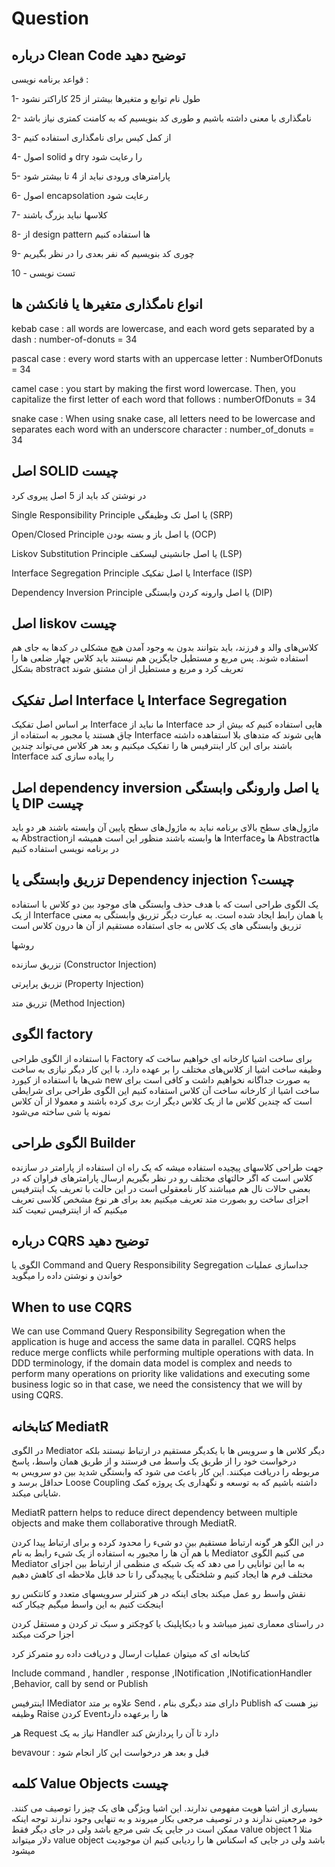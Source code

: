 # Question

درباره Clean Code توضیح دهید
------------------
قواعد برنامه نویسی :

1- طول نام توابع و متغیرها بیشتر از 25 کاراکتر نشود

2- نامگذاری با معنی داشته باشیم و طوری کد بنویسیم که به کامنت کمتری نیاز باشد

3- از کمل کیس برای نامگذاری استفاده کنیم

4- اصول solid و dry را رعایت شود

5- پارامترهای ورودی نباید از 4 تا بیشتر شود

6- اصول encapsolation  رعایت شود

7- کلاسها نباید بزرگ باشند

8- از design pattern  ها استفاده کنیم

9- چوری کد بنویسیم که نفر بعدی را در نظر بگیریم

10 - تست نویسی

انواع نامگذاری متغیرها یا فانکشن ها
----------------------
kebab case : all words are lowercase, and each word gets separated by a dash                                                   : number-of-donuts = 34

pascal case : every word starts with an uppercase letter                                                                       : NumberOfDonuts = 34

camel case : you start by making the first word lowercase. Then, you capitalize the first letter of each word that follows     : numberOfDonuts = 34

snake case : When using snake case, all letters need to be lowercase  and separates each word with an underscore character     : number_of_donuts = 34


اصل SOLID چیست
-------------------
در نوشتن کد باید از 5 اصل پیروی کرد

Single Responsibility Principle یا اصل تک وظیفگی (SRP)

Open/Closed Principle یا اصل باز و بسته بودن (OCP)

Liskov Substitution Principle یا اصل جانشینی لیسکف (LSP)

Interface Segregation Principle یا اصل تفکیک Interface (ISP)

Dependency Inversion Principle یا اصل وارونه کردن وابستگی (DIP)

اصل liskov چیست
-------------------
کلاس‌های والد و فرزند، باید بتوانند بدون به وجود آمدن هیچ مشکلی در کدها به جای هم استفاده شوند. پس مربع و مستطیل جایگزین هم نیستند باید کلاس چهار ضلعی ها را بشکل abstract تعریف کرد و مربع و مستطیل از ان مشتق شوند

اصل  تفکیک Interface یا Interface Segregation
-----------------
بر اساس اصل تفکیک Interface ما نباید از Interface هایی استفاده کنیم که بیش از حد چاق هستند یا مجبور به استفاده از Interface هایی شوند که متدهای بلا استفاهده داشته باشند برای این کار اینترفیس ها را تفکیک میکنیم و بعد هر کلاس می‌تواند چندین Interface را پیاده سازی کند


اصل dependency inversion یا اصل وارونگی وابستگی یا DIP چیست
-----------------
ماژول‌های سطح بالای برنامه نباید به ماژول‌های سطح پایین آن وابسته باشند هر دو باید به Abstraction‌ها وابسته باشند منظور این است همیشه از Interface‌ها و Abstract‌ها در برنامه نویسی استفاده کنیم

تزریق وابستگی یا Dependency injection  چیست؟
--------------------


یک الگوی طراحی است که با هدف حذف وابستگی های موجود بین دو کلاس با استفاده از یک Interface یا همان رابط ایجاد شده است. به عبارت دیگر تزریق وابستگی به معنی تزریق وابستگی های یک کلاس به جای استفاده مستقیم از آن ها درون کلاس است

روشها

تزریق سازنده (Constructor Injection)

تزریق پراپرتی (Property Injection)

تزریق متد (Method Injection)

الگوی factory
----------------------------
با استفاده از الگوی طراحی Factory برای ساخت اشیا کارخانه ای خواهیم ساخت که وظیفه ساخت اشیا از کلاس‌های مختلف را بر عهده دارد. با این کار دیگر نیازی به ساخت شی‌ها با استفاده از کیورد new به صورت جداگانه نخواهیم داشت و کافی است برای ساخت اشیا از کارخانه ساخت آن کلاس استفاده کنیم این الگوی طراحی برای شرایطی است که چندین کلاس ما از یک کلاس دیگر ارث بری کرده باشند و معمولا از آن کلاس نمونه یا شی ساخته می‌شود

الگوی طراحی Builder
---------------------------
جهت طراحی کلاسهای پیچیده استفاده میشه که یک راه ان استفاده از پارامتر در سازنده کلاس است که اگر حالتهای مختلف رو در نظر بگیریم ارسال پارامترهای فراوان که در بعضی حالات نال هم میباشند کار نامعقولی است در این حالت با تعریف یک اینترفیس اجزای ساخت رو بصورت متد تعریف میکنیم بعد برای هر نوع مشخص کلاسی تعریف میکنیم که از اینترفیس تبعیت کند 

درباره CQRS توضیح دهید
------------
الگوی یا Command and Query Responsibility Segregation جداسازی عملیات خواندن و نوشتن داده را میگوید

When to use CQRS
-------------------
We can use Command Query Responsibility Segregation when the application is huge and access the same data in parallel. CQRS helps reduce merge conflicts while performing multiple operations with data.
In DDD terminology, if the domain data model is complex and needs to perform many operations on priority like validations and executing some business logic so in that case, we need the consistency that we will by using CQRS.

کتابخانه MediatR
----------------------------
در الگوی Mediator دیگر کلاس ها و سرویس ها با یکدیگر مستقیم در ارتباط نیستند بلکه درخواست خود را از طریق یک واسط می فرستند و از طریق همان واسط، پاسخ مربوطه را دریافت میکنند. این کار باعث می شود که وابستگی شدید بین دو سرویس به حداقل برسد و Loose Coupling داشته باشیم که به توسعه و نگهداری یک پروژه کمک شایانی میکند.

MediatR pattern helps to reduce direct dependency between multiple objects and make them collaborative through MediatR.

در این الگو هر گونه ارتباط مستقیم بین دو شیء را محدود کرده و برای ارتباط پیدا کردن با هم آن ها را مجبور به استفاده از یک شیء رابط به نام Mediator می کنیم الگوی Mediator به ما این توانایی را می دهد که یک شبکه ی منظمی از ارتباط بین اجزای مختلف فرم ها ایجاد کنیم و شلختگی یا پیچیدگی را تا حد قابل ملاحظه ای کاهش دهیم

نقش واسط رو عمل میکند بجای اینکه در هر کنترلر سرویسهای متعدد و کانتکس رو اینجکت کنیم به این واسط میگیم چیکار کنه

در راستای معماری تمیز میباشد و با دیکاپلینک یا کوچکتر و سبک تر کردن و مستقل کردن اجزا حرکت میکند

کتابخانه ای که میتوان عملیات ارسال و دریافت داده رو متمرکز کرد

Include command , handler , response ,INotification ,INotificationHandler ,Behavior, call by send or Publish 

اینترفیس IMediator علاوه بر متد Send ، دارای متد دیگری بنام Publish نیز هست که وظیفه Raise کردن Event‌ها را برعهده دارد 

هر Request نیاز به یک Handler دارد تا آن را پردازش کند

bevavour : قبل و بعد هر درخواست این کار انجام شود


کلمه Value Objects چیست
--------------------------
بسیاری از اشیا هویت مفهومی ندارند. این اشیا ویژگی های یک چیز را توصیف می کنند. خود مرجعیتی ندارند و در توصیف مرجعی بکار میروند و به تنهایی وجود ندارند  توجه اینکه ممکن است در جایی یک شی مرجع باشد ولی در جای دیگر فقط value object مثلا 1 دلار میتواند value object  باشد ولی در جایی که اسکناس ها را ردیابی کنیم ان موجودیت میشود






